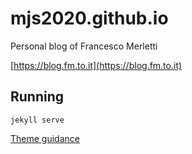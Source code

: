 # mjs2020.github.io

Personal blog of Francesco Merletti

[https://blog.fm.to.it](https://blog.fm.to.it)


## Running

`jekyll serve`

[Theme guidance](https://mmistakes.github.io/minimal-mistakes/docs/configuration/)